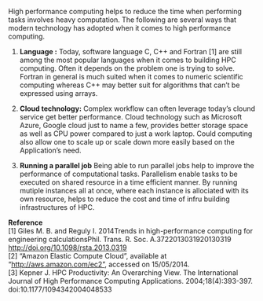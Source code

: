 High performance computing helps to reduce the time when performing tasks involves heavy computation. The following are several ways that modern technology has adopted when it comes to high performance computing.

1.	**Language :** Today, software language C, C++ and Fortran [1] are still among the most popular languages when it comes to building HPC computing.  Often it depends on the problem one is trying to solve. Fortran in general is much suited when it comes to numeric scientific computing whereas C++ may better suit for algorithms that can’t be expressed using arrays.

2.	**Cloud technology:** Complex workflow can often leverage today’s clound service get better performance. Cloud technology such as Microsoft Azure, Google cloud just to name a few, provides better storage space as well as CPU power compared to just a work laptop. Could computing also allow one to scale up or scale down more easily based on the Application’s need.

3. **Running a parallel job** Being able to run parallel jobs help to improve the performance of computational tasks.	Parallelism enable tasks to be executed on shared resource in a time efficient manner. By running mutiple instances all at once, where each instance is allociated with its own resource, helps to reduce the cost and time of infru building infrastructures of HPC.



**Reference**<br />
[1] Giles M. B. and Reguly I. 2014Trends in high-performance computing for engineering calculationsPhil. Trans. R. Soc. A.3722013031920130319
http://doi.org/10.1098/rsta.2013.0319<br />
[2] “Amazon Elastic Compute Cloud”, available at “http://aws.amazon.com/ec2”, accessed on 15/05/2014.<br />
[3] Kepner J. HPC Productivity: An Overarching View. The International Journal of High Performance Computing Applications. 2004;18(4):393-397. doi:10.1177/1094342004048533

